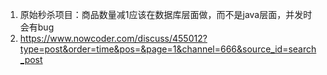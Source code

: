 1. 原始秒杀项目：商品数量减1应该在数据库层面做，而不是java层面，并发时会有bug
2. https://www.nowcoder.com/discuss/455012?type=post&order=time&pos=&page=1&channel=666&source_id=search_post
